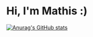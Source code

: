 # Hi, I'm Mathis :)

[![Anurag's GitHub stats](https://github-readme-stats.vercel.app/api?username=Madl211)](https://github.com/anuraghazra/github-readme-stats)
